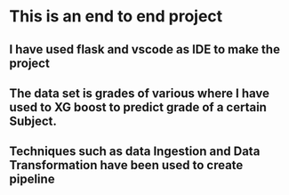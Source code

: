 # This is an end to end project
## I have used flask and vscode as IDE to make the project
## The data set is grades of various where I have used to XG boost to predict grade of a certain Subject.
## Techniques such as data Ingestion and Data Transformation have been used to create pipeline

